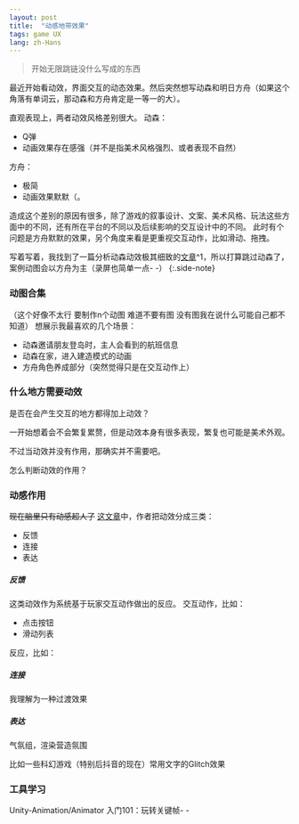 ```yaml
---
layout: post
title:  "动感地带效果"
tags: game UX
lang: zh-Hans
---
```


> 开始无限跳链没什么写成的东西

最近开始看动效，界面交互的动态效果。然后突然想写动森和明日方舟（如果这个角落有单词云，那动森和方舟肯定是一等一的大）。

直观表现上，两者动效风格差别很大。
动森：
- Q弹
- 动画效果存在感强（并不是指美术风格强烈、或者表现不自然）

方舟：
- 极简
- 动画效果默默（。

造成这个差别的原因有很多，除了游戏的叙事设计、文案、美术风格、玩法这些方面中的不同，还有所在平台的不同以及后续影响的交互设计中的不同。
此时有个问题是方舟默默的效果，另个角度来看是更重视交互动作，比如滑动、拖拽。

写着写着，我找到了一篇分析动森动效极其细致的[文章](https://mp.weixin.qq.com/s/thtl8hHnQNbYx1ZuUXkY9g)^1，所以打算跳过动森了，案例动图会以方舟为主（录屏也简单一点- -）
{:.side-note}

### 动图合集

（这个好像不太行 要制作n个动图 难道不要有图 没有图我在说什么可能自己都不知道）
想展示我最喜欢的几个场景：
- 动森邀请朋友登岛时，主人会看到的航班信息
- 动森在家，进入建造模式的动画
- 方舟角色养成部分（突然觉得只是在交互动作上）


### 什么地方需要动效
是否在会产生交互的地方都得加上动效？

一开始想着会不会繁复累赘，但是动效本身有很多表现，繁复也可能是美术外观。

不过当动效并没有作用，那确实并不需要吧。

怎么判断动效的作用？


### 动感作用

~~现在脑里只有动感超人了~~
[这文章](https://mp.weixin.qq.com/s/thtl8hHnQNbYx1ZuUXkY9g)中，作者把动效分成三类：
- 反馈
- 连接
- 表达

##### 反馈
这类动效作为系统基于玩家交互动作做出的反应。
交互动作，比如：
- 点击按钮
- 滑动列表

反应，比如：


##### 连接
我理解为一种过渡效果



##### 表达
气氛组，渲染营造氛围

比如一些科幻游戏（特别后抖音的现在）常用文字的Glitch效果


### 工具学习
Unity-Animation/Animator
入门101：玩转关键帧- -


[^1]:这个动森动效分析得细致动人qaq(https://mp.weixin.qq.com/s/thtl8hHnQNbYx1ZuUXkY9g)
